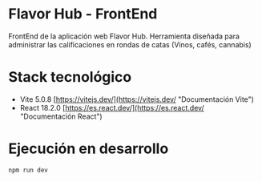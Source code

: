# Flavor Hub - FrontEnd

FrontEnd de la aplicación web Flavor Hub. 
Herramienta diseñada para administrar las calificaciones en rondas de catas (Vinos, cafés, cannabis)

# Stack tecnológico
* Vite 5.0.8 [https://vitejs.dev/](https://vitejs.dev/ "Documentación Vite")
* React 18.2.0 [https://es.react.dev/](https://es.react.dev/ "Documentación React")

# Ejecución en desarrollo
 ```[bash]
 npm run dev 
 ```